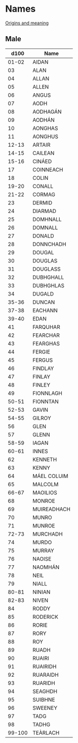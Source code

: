# Names

 [Origins and meaning](https://www.behindthename.com/names/usage/scottish/origin/celtic)

## Male

d100 | Name
-|-
01-02|AIDAN
03|ALAN
04|ALLAN
05|ALLEN
06|ANGUS
07|AODH
08|AODHAGÁN
09|AODHÁN
10|AONGHAS
11|AONGHUS
12-13|ARTAIR
14-15|CAILEAN
15-16|CINÁED
17|COINNEACH
18|COLIN
19-20|CONALL
21-22|CORMAG
23|DERMID
24|DIARMAD
25|DOMHNALL
26|DOMNALL
27|DONALD
28|DONNCHADH
29|DOUGAL
30|DOUGLAS
31|DOUGLASS
32|DUBHGHALL
33|DUBHGHLAS
34|DUGALD
35-36|DUNCAN
37-38|EACHANN
39-40|EDAN
41|FARQUHAR
42|FEARCHAR
43|FEARGHAS
44|FERGIE
45|FERGUS
46|FINDLAY
47|FINLAY
48|FINLEY
49|FIONNLAGH
50-51|FIONNTAN
52-53|GAVIN
54-55|GILROY
56|GLEN
57|GLENN
58-59|IAGAN
60-61|INNES
62|KENNETH
63|KENNY
64|MÁEL COLUIM
65|MALCOLM
66-67|MAOILIOS
68|MONROE
69|MUIREADHACH
70|MUNRO
71|MUNROE
72-73|MURCHADH
74|MURDO
75|MURRAY
76|NAOISE
77|NAOMHÁN
78|NEIL
79|NIALL
80-81|NINIAN
82-83|NIVEN
84|RODDY
85|RODERICK
86|RORIE
87|RORY
88|ROY
89|RUADH
90|RUAIRI
91|RUAIRIDH
92|RUARAIDH
93|RUARIDH
94|SEAGHDH
95|SUIBHNE
96|SWEENEY
97|TADG
98|TADHG
99-100|TEÀRLACH
